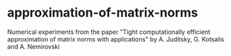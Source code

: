 # approximation-of-matrix-norms
Numerical experiments from the paper "Tight computationally efficient approximation of matrix norms with applications" by A. Juditsky, G. Kotsalis and A. Nemirovski
